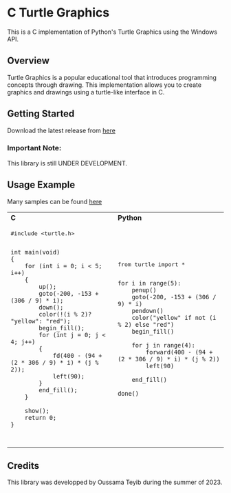 # C Turtle Graphics
This is a C implementation of Python's Turtle Graphics using the Windows API.

## Overview
Turtle Graphics is a popular educational tool that introduces programming concepts through drawing. This implementation allows you to create graphics and drawings using a turtle-like interface in C.

## Getting Started
Download the latest release from [here](https://github.com/OussamaTeyib/Turtle/tree/main/release)

### Important Note:
This library is still UNDER DEVELOPMENT.

## Usage Example
Many samples can be found [here](https://github.com/OussamaTeyib/Turtle/tree/main/test)

<table>
<tr>
    <td><b>C</b></td>
    <td><b>Python</b></td>
</tr>
<td>
  <pre lang = "c">
#include &lt;turtle.h&gt;

    int main(void)
    {
        for (int i = 0; i < 5; i++)
        {
            up();
            goto(-200, -153 + (306 / 9) * i);
            down();
            color(!(i % 2)? "yellow": "red");
            begin_fill();
            for (int j = 0; j < 4; j++)
            {
                fd(400 - (94 + (2 * 306 / 9) * i) * (j % 2));
                left(90);
            } 
            end_fill();
        } 

        show();
        return 0;
    }
</pre>
</td>
<td>
  <pre lang="python">
from turtle import *

    for i in range(5):
    	penup()
    	goto(-200, -153 + (306 / 9) * i)
    	pendown()
    	color("yellow" if not (i % 2) else "red")
    	begin_fill()

    	for j in range(4):
        	forward(400 - (94 + (2 * 306 / 9) * i) * (j % 2))
        	left(90)

    	end_fill()

    done()
</pre>
</td>
</table>

## Credits
This library was developped by Oussama Teyib during the summer of 2023.